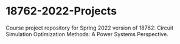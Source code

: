 # 18762-2022-Projects
Course project repository for Spring 2022 version of 18762: Circuit Simulation Optimization Methods: A Power Systems Perspective.
